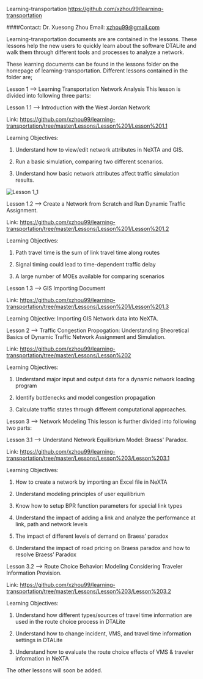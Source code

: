 ﻿Learning-transportation 
https://github.com/xzhou99/learning-transportation

####Contact: Dr. Xuesong Zhou
Email: xzhou99@gmail.com

Learning-transportation documents are are contained in the lessons. These lessons help the new users to quickly learn about the software DTALite
and walk them through different tools and processes to analyze a network.

These learning documents can be found in the lessons folder on the homepage of learning-transportation. Different lessons contained in the folder are;

Lesson 1 --> Learning Transportation Network Analysis
This lesson is divided into following three parts:

Lesson 1.1 --> Introduction with the West Jordan Network  
    
Link: https://github.com/xzhou99/learning-transportation/tree/master/Lessons/Lesson%201/Lesson%201.1

Learning Objectives:  
 
1. Understand how to view/edit network attributes in NeXTA and GIS.

2. Run a basic simulation, comparing two different scenarios.

3. Understand how basic network attributes affect traffic simulation results.

![Lesson 1_1](https://github.com/xzhou99/learning-transportation/blob/master/Images/Lesson%201_1.jpg)


Lesson 1.2 --> Create a Network from Scratch and Run Dynamic Traffic Assignment.    

Link: https://github.com/xzhou99/learning-transportation/tree/master/Lessons/Lesson%201/Lesson%201.2

Learning Objectives:

1. Path travel time is the sum of link travel time along routes

2. Signal timing could lead to time-dependent traffic delay

3. A large number of MOEs available for comparing scenarios


Lesson 1.3 --> GIS Importing Document

Link: https://github.com/xzhou99/learning-transportation/tree/master/Lessons/Lesson%201/Lesson%201.3

Learning Objective:  Importing GIS Network data into NeXTA.



Lesson 2 --> Traffic Congestion Propogation: Understanding Bheoretical Basics of Dynamic Traffic Network Assignment and Simulation.

Link: https://github.com/xzhou99/learning-transportation/tree/master/Lessons/Lesson%202

Learning Objectives: 

1. Understand major input and output data for a dynamic network loading program

2. Identify bottlenecks and model congestion propagation 

3. Calculate traffic states through different computational approaches.


Lesson 3 --> Network Modeling
This lesson is further divided into following two parts:

Lesson 3.1 --> Understand Network Equilibrium Model: Braess' Paradox.

Link: https://github.com/xzhou99/learning-transportation/tree/master/Lessons/Lesson%203/Lesson%203.1

Learning Objectives:

1. How to create a network by importing an Excel file in NeXTA

2. Understand modeling principles of user equilibrium

3. Know how to setup BPR function parameters for special link types

4. Understand the impact of adding a link and analyze the performance at link, path and network levels
 
5. The impact of different levels of demand on Braess’ paradox

6. Understand the impact of road pricing on Braess paradox and how to resolve Braess’ Paradox


Lesson 3.2 --> Route Choice Behavior: Modeling Considering Traveler Information Provision.

Link: https://github.com/xzhou99/learning-transportation/tree/master/Lessons/Lesson%203/Lesson%203.2

Learning Objectives:

1. Understand how different types/sources of travel time information are used in the route choice process in DTALite

2. Understand how to change incident, VMS, and travel time information settings in DTALite

3. Understand how to evaluate the route choice effects of VMS & traveler information in NeXTA


The other lessons will soon be added. 
